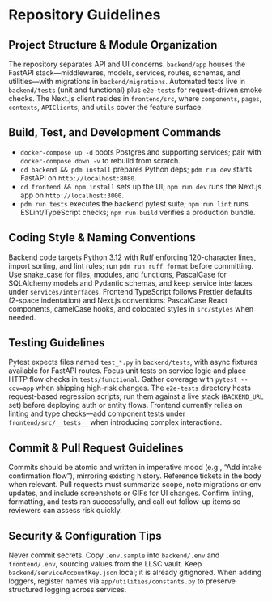 # Repository Guidelines

## Project Structure & Module Organization
The repository separates API and UI concerns. `backend/app` houses the FastAPI stack—middlewares, models, services, routes, schemas, and utilities—with migrations in `backend/migrations`. Automated tests live in `backend/tests` (unit and functional) plus `e2e-tests` for request-driven smoke checks. The Next.js client resides in `frontend/src`, where `components`, `pages`, `contexts`, `APIClients`, and `utils` cover the feature surface.

## Build, Test, and Development Commands
- `docker-compose up -d` boots Postgres and supporting services; pair with `docker-compose down -v` to rebuild from scratch.
- `cd backend && pdm install` prepares Python deps; `pdm run dev` starts FastAPI on `http://localhost:8080`.
- `cd frontend && npm install` sets up the UI; `npm run dev` runs the Next.js app on `http://localhost:3000`.
- `pdm run tests` executes the backend pytest suite; `npm run lint` runs ESLint/TypeScript checks; `npm run build` verifies a production bundle.

## Coding Style & Naming Conventions
Backend code targets Python 3.12 with Ruff enforcing 120-character lines, import sorting, and lint rules; run `pdm run ruff format` before committing. Use snake_case for files, modules, and functions, PascalCase for SQLAlchemy models and Pydantic schemas, and keep service interfaces under `services/interfaces`. Frontend TypeScript follows Prettier defaults (2-space indentation) and Next.js conventions: PascalCase React components, camelCase hooks, and colocated styles in `src/styles` when needed.

## Testing Guidelines
Pytest expects files named `test_*.py` in `backend/tests`, with async fixtures available for FastAPI routes. Focus unit tests on service logic and place HTTP flow checks in `tests/functional`. Gather coverage with `pytest --cov=app` when shipping high-risk changes. The `e2e-tests` directory hosts request-based regression scripts; run them against a live stack (`BACKEND_URL` set) before deploying auth or entity flows. Frontend currently relies on linting and type checks—add component tests under `frontend/src/__tests__` when introducing complex interactions.

## Commit & Pull Request Guidelines
Commits should be atomic and written in imperative mood (e.g., “Add intake confirmation flow”), mirroring existing history. Reference tickets in the body when relevant. Pull requests must summarize scope, note migrations or env updates, and include screenshots or GIFs for UI changes. Confirm linting, formatting, and tests ran successfully, and call out follow-up items so reviewers can assess risk quickly.

## Security & Configuration Tips
Never commit secrets. Copy `.env.sample` into `backend/.env` and `frontend/.env`, sourcing values from the LLSC vault. Keep `backend/serviceAccountKey.json` local; it is already gitignored. When adding loggers, register names via `app/utilities/constants.py` to preserve structured logging across services.
